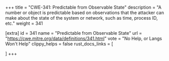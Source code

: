 +++
title = "CWE-341: Predictable from Observable State"
description	= "A number or object is predictable based on observations that the attacker can make about the state of the system or network, such as time, process ID, etc."
weight = 341

[extra]
id = 341
name = "Predictable from Observable State"
url = "https://cwe.mitre.org/data/definitions/341.html"
vote = "No Help, or Langs Won't Help"
clippy_helps = false
rust_docs_links = [
	
]
+++

